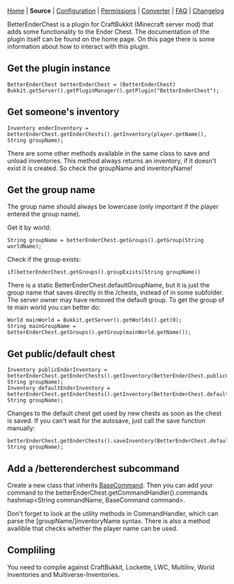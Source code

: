 [Home](http://dev.bukkit.org/server-mods/ender-chest/) |
**Source** | 
[Configuration](http://dev.bukkit.org/server-mods/ender-chest/pages/reference/config-file/) | 
[Permissions](http://dev.bukkit.org/server-mods/ender-chest/pages/reference/permissions/) |
[Converter](http://dev.bukkit.org/server-mods/ender-chest/pages/reference/converter/) |
[FAQ](http://dev.bukkit.org/server-mods/ender-chest/pages/reference/frequently-asked-questions/) | 
[Changelog](http://dev.bukkit.org/server-mods/ender-chest/pages/reference/changelog/)

BetterEnderChest is a plugin for CraftBukkit (Minecraft server mod) that adds some functionality to the Ender Chest. The documentation of the plugin itself can be found on the home page. On this page there is some information about how to interact with this plugin.

## Get the plugin instance

    BetterEnderChest betterEnderChest = (BetterEnderChest) Bukkit.getServer().getPluginManager().getPlugin("BetterEnderChest");

## Get someone's inventory

    Inventory enderInventory = betterEnderChest.getEnderChests().getInventory(player.getName(), String groupName);

There are some other methods available in the same class to save and unload inventories. This method always returns an inventory, if it doesn't exist it is created. So check the groupName and inventoryName!

## Get the group name

The group name should always be lowercase (only important if the player entered the group name).

Get it by world:

    String groupName = betterEnderChest.getGroups().getGroup(String worldName);

Check if the group exists:

    if(betterEnderChest.getGroups().groupExists(String groupName))

There is a static BetterEnderChest.defaultGroupName, but it is just the group name that saves directly in the /chests, instead of in some subfolder. The server owner may have removed the default group. To get the group of te main world you can better do:

    World mainWorld = Bukkit.getServer().getWorlds().get(0);
    String mainGroupName = betterEnderChest.getGroups().getGroup(mainWorld.getName());

## Get public/default chest
    Inventory publicEnderInventory = betterEnderChest.getEnderChests().getInventory(BetterEnderChest.publicChestName, String groupName);
    Inventory defaultEnderInventory = betterEnderChest.getEnderChests().getInventory(BetterEnderChest.defaultChestName, String groupName);

Changes to the default chest get used by new chests as soon as the chest is saved. If you can't wait for the autosave, just call the save function manually:

    betterEnderChest.getEnderChests().saveInventory(BetterEnderChest.defaultChestName, String groupName);

## Add a /betterenderchest subcommand
Create a new class that inherits [BaseCommand](https://github.com/rutgerkok/BetterEnderChest/blob/master/src/nl/rutgerkok/BetterEnderChest/commands/BaseCommand.java). Then  you can add your command to the betterEnderChest.getCommandHandler().commands hashmap<String commandName, BaseCommand command>.

Don't forget to look at the utility methods in CommandHandler, which can parse the [groupName/]inventoryName syntax. There is also a method availible that checks whether the player name can be used.

## Compliling

You need to complie against CraftBukkit, Lockette, LWC, MultiInv, World Inventories and Multiverse-Inventories.
